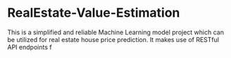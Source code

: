 # RealEstate-Value-Estimation
This is a simplified and reliable Machine Learning model project which can be utilized for real estate house price prediction. It makes use of RESTful API endpoints f